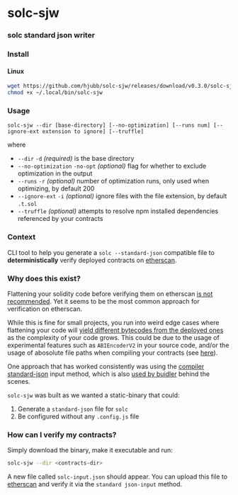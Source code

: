 # solc-sjw
### solc standard json writer

### Install

#### Linux
```bash
wget https://github.com/hjubb/solc-sjw/releases/download/v0.3.0/solc-sjw-linux-x64 -O ~/.local/bin/solc-sjw
chmod +x ~/.local/bin/solc-sjw
```

### Usage
`solc-sjw --dir [base-directory] [--no-optimization] [--runs num] [--ignore-ext extension to ignore] [--truffle]`

where
* `--dir` `-d` *(required)* is the base directory
* `--no-optimization` `-no-opt` *(optional)* flag for whether to exclude optimization in the output
* `--runs` `-r` *(optional)* number of optimization runs, only used when optimizing, by default 200
* `--ignore-ext` `-i` *(optional)* ignore files with the file extension, by default `.t.sol`
* `--truffle` *(optional)* attempts to resolve npm installed dependencies referenced by your contracts


### Context

CLI tool to help you generate a `solc --standard-json` compatible file to **deterministically** verify deployed contracts on [etherscan](https://etherscan.io).

### Why does this exist?

Flattening your solidity code before verifying them on etherscan [is not recommended](https://twitter.com/ethchris/status/1296121526601875456). Yet it seems to be the most common approach for verification on etherscan.

While this is fine for small projects, you run into weird edge cases where flattening your code will [yield different bytecodes from the deployed ones](https://github.com/UMAprotocol/protocol/issues/1807) as the complexity of your code grows. This could be due to the usage of experimental features such as `ABIEncoderV2` in your source code, and/or the usage of abosolute file paths when compiling your contracts (see [here](https://github.com/kendricktan/etherscan-verification-horrors)).

One approach that has worked consistently was using the [compiler standard-json](https://solidity.readthedocs.io/en/v0.6.12/using-the-compiler.html#compiler-input-and-output-json-description) input method, which is also [used by buidler](https://github.com/nomiclabs/buidler/pull/416) behind the scenes.

`solc-sjw` was built as we wanted a static-binary that could:

1. Generate a `standard-json` file for `solc`
2. Be configured without any `.config.js` file

### How can I verify my contracts?

Simply download the binary, make it executable and run:

```bash
solc-sjw --dir <contracts-dir>
```

A new file called `solc-input.json` should appear. You can upload this file to [etherscan](https://etherscan.io) and verify it via the `standard json-input` method.
